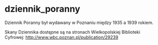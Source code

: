 # dziennik_poranny
Dziennik Poranny był wydawany w Poznaniu między 1935 a 1939 rokiem. 

Skany Dziennika dostępne są na stronach Wielkopolskiej Biblioteki Cyfrowej: http://www.wbc.poznan.pl/publication/29239
